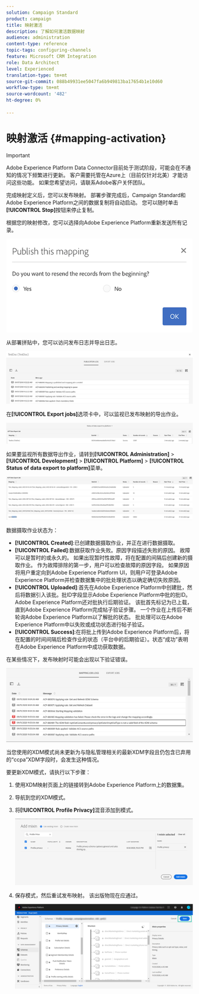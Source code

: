```yaml
---
solution: Campaign Standard
product: campaign
title: 映射激活
description: 了解如何激活数据映射
audience: administration
content-type: reference
topic-tags: configuring-channels
feature: Microsoft CRM Integration
role: Data Architect
level: Experienced
translation-type: tm+mt
source-git-commit: 088b49931ee5047fa6b949813ba17654b1e10d60
workflow-type: tm+mt
source-wordcount: '482'
ht-degree: 0%

---
```



# 映射激活 {#mapping-activation}

>[!IMPORTANT]
>
>Adobe Experience Platform Data Connector目前处于测试阶段，可能会在不通知的情况下频繁进行更新。 客户需要托管在Azure上（目前仅针对北美）才能访问这些功能。 如果您希望访问，请联系Adobe客户关怀团队。

完成映射定义后，您可以发布映射。 部署步骤完成后，Campaign Standard和Adobe Experience Platform之间的数据复制将自动启动。 您可以随时单击&#x200B;**[!UICONTROL Stop]**&#x200B;按钮来停止复制。

根据您的映射修改，您可以选择向Adobe Experience Platform重新发送所有记录。

![](assets/aep_publishmapping.png)

从部署拼贴中，您可以访问发布日志并导出日志。

![](assets/aep_publog.png)

在&#x200B;**[!UICONTROL Export jobs]**&#x200B;选项卡中，可以监视已发布映射的导出作业。

![](assets/aep_jobstatus.png)

如果要监视所有数据导出作业，请转到&#x200B;**[!UICONTROL Administration]** > **[!UICONTROL Development]** > **[!UICONTROL Platform]** > **[!UICONTROL Status of data export to platform]**&#x200B;菜单。

![](assets/aep_statusmapping.png)

数据摄取作业状态为：

* **[!UICONTROL Created]**:已创建数据摄取作业，并正在进行数据摄取。
* **[!UICONTROL Failed]**:数据获取作业失败。原因字段描述失败的原因。 故障可以是暂时的或永久的。 如果出现暂时性故障，将在配置的间隔后创建新的摄取作业。 作为故障排除的第一步，用户可以检查故障的原因字段。 如果原因将用户重定向到Adobe Experience Platform UI，则用户可登录Adobe Experience Platform并检查数据集中的批处理状态以确定确切失败原因。
* **[!UICONTROL Uploaded]**:首先在Adobe Experience Platform中创建批，然后将数据引入该批。批ID字段显示Adobe Experience Platform中批的批ID。 Adobe Experience Platform还对批执行后期验证。 该批首先标记为已上载，直到Adobe Experience Platform完成帖子验证步骤。 一个作业在上传后不断轮询Adobe Experience Platform以了解批的状态。 批处理可以在Adobe Experience Platform中以失败或成功状态进行帖子验证。
* **[!UICONTROL Success]**:在将批上传到Adobe Experience Platform后，将在配置的时间间隔后检查作业的状态（平台中的后期验证）。状态“成功”表明在Adobe Experience Platform中成功获取数据。

在某些情况下，发布映射时可能会出现以下验证错误。

![](assets/aep_datamapping_ccpa.png)

当您使用的XDM模式尚未更新为与隐私管理相关的最新XDM字段且仍包含已弃用的“ccpa”XDM字段时，会发生这种情况。

要更新XDM模式，请执行以下步骤：

1. 使用XDM映射页面上的链接转到Adobe Experience Platform上的数据集。

1. 导航到您的XDM模式。

1. 将&#x200B;**[!UICONTROL Profile Privacy]**&#x200B;混音添加到模式。

   ![](assets/aep_datamapping_privacyfield.png)

1. 保存模式，然后重试发布映射。 该出版物现在应通过。

   ![](assets/aep_save_mapping.png)
